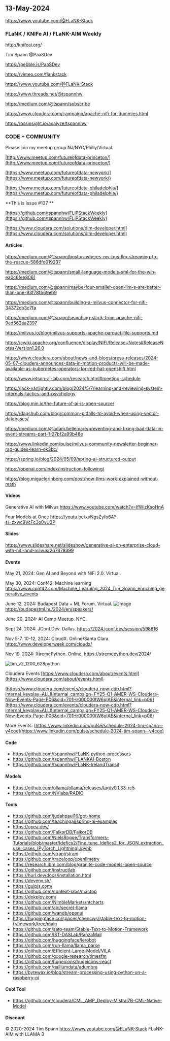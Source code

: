 ## 13-May-2024

https://www.youtube.com/@FLaNK-Stack

### FLaNK / KNIFe AI / FLaNK-AIM Weekly

http://knifeai.org/

Tim Spann @PaaSDev

https://pebble.is/PaaSDev

https://vimeo.com/flankstack

https://www.youtube.com/@FLaNK-Stack

https://www.threads.net/@tspannhw

https://medium.com/@tspann/subscribe

https://www.cloudera.com/campaign/apache-nifi-for-dummies.html

https://ossinsight.io/analyze/tspannhw




### CODE + COMMUNITY

Please join my meetup group NJ/NYC/Philly/Virtual. 

[http://www.meetup.com/futureofdata-princeton/](http://www.meetup.com/futureofdata-princeton/)

[https://www.meetup.com/futureofdata-newyork/](https://www.meetup.com/futureofdata-newyork/)

[https://www.meetup.com/futureofdata-philadelphia/](https://www.meetup.com/futureofdata-philadelphia/)



**This is Issue #137 **

[https://github.com/tspannhw/FLiPStackWeekly](https://github.com/tspannhw/FLiPStackWeekly)

[https://www.cloudera.com/solutions/dim-developer.html](https://www.cloudera.com/solutions/dim-developer.html)



#### Articles

https://medium.com/@tspann/boston-wheres-my-bus-llm-streaming-to-the-rescue-586dfd019237

https://medium.com/@tspann/small-language-models-sml-for-the-win-ea0c6fee8061

https://medium.com/@tspann/maybe-four-smaller-open-llm-s-are-better-than-one-93f78fb69eb9

https://medium.com/@tspann/building-a-milvus-connector-for-nifi-34372cb3c7fa

https://medium.com/@tspann/searching-slack-from-apache-nifi-9ed562aa2397

https://milvus.io/blog/milvus-supports-apache-parquet-file-supports.md

https://cwiki.apache.org/confluence/display/NIFI/Release+Notes#ReleaseNotes-Version1.26.0

https://www.cloudera.com/about/news-and-blogs/press-releases/2024-05-07-cloudera-announces-data-in-motion-products-will-be-made-available-as-kubernetes-operators-for-red-hat-openshift.html

https://www.jetson-ai-lab.com/research.html#meeting-schedule

https://jack-vanlightly.com/blog/2024/5/7/learning-and-reviewing-system-internals-tactics-and-psychology

https://blog.min.io/the-future-of-ai-is-open-source/

https://dagshub.com/blog/common-pitfalls-to-avoid-when-using-vector-databases/

https://medium.com/@adam.bellemare/preventing-and-fixing-bad-data-in-event-streams-part-1-27bf2a99b48e

https://www.linkedin.com/pulse/milvus-community-newsletter-beginner-rag-guides-learn-ok3bc/

https://spring.io/blog/2024/05/09/spring-ai-structured-output

https://openai.com/index/instruction-following/

https://blog.miguelgrinberg.com/post/how-llms-work-explained-without-math



#### Videos

Generative AI with Milvus
https://www.youtube.com/watch?v=IfWIzKsoHnA

Four Models at Once
https://youtu.be/xvNgsZyfo6A?si=zxwc9VcFc3o0vU3P



#### Slides

https://www.slideshare.net/slideshow/generative-ai-on-enterprise-cloud-with-nifi-and-milvus/267678399




#### Events


May 21, 2024:  Gen AI and Beyond with NiFi 2.0.  Virtual.

May 30, 2024:  Conf42: Machine learning 
https://www.conf42.com/Machine_Learning_2024_Tim_Spann_enriching_generative_events

June 12, 2024: Budapest Data + ML Forum. Virtual.
![image](https://github.com/tspannhw/FLiPStackWeekly/assets/18673814/f7c24719-5ab8-4b4f-87c5-26802234e3f0)
https://budapestml.hu/2024/en/speakers/

June 20, 2024:  AI Camp Meetup.   NYC.

Sept 24, 2024:  JConf.Dev. Dallas.
https://2024.jconf.dev/session/598816

Nov 5-7, 10-12, 2024:  CloudX.  Online/Santa Clara. https://www.developerweek.com/cloudx/

Nov 19, 2024: XtremePython. Online.
https://xtremepython.dev/2024/

![tim_v2_1200_628python](https://github.com/tspannhw/FLiPStackWeekly/assets/18673814/b41db3c7-d42c-42e1-924c-eff39cbdbab0)

Cloudera Events
[https://www.cloudera.com/about/events.html](https://www.cloudera.com/about/events.html)

[https://www.cloudera.com/events/cloudera-now-cdp.html?internal_keyplay=ALL&internal_campaign=FY25-Q1-AMER-WS-Cloudera-Now-Events-Page-P06&cid=701Hr000000tW6qIAE&internal_link=p06](https://www.cloudera.com/events/cloudera-now-cdp.html?internal_keyplay=ALL&internal_campaign=FY25-Q1-AMER-WS-Cloudera-Now-Events-Page-P06&cid=701Hr000000tW6qIAE&internal_link=p06)

More Events:
[https://www.linkedin.com/pulse/schedule-2024-tim-spann--y4coe](https://www.linkedin.com/pulse/schedule-2024-tim-spann--y4coe)


#### Code

* https://github.com/tspannhw/FLaNK-python-processors
* https://github.com/tspannhw/FLANKAI-Boston
* https://github.com/tspannhw/FLaNK-IrelandTransit

#### Models

* https://github.com/ollama/ollama/releases/tag/v0.1.33-rc5
* https://github.com/NVlabs/RADIO



#### Tools

* https://github.com/judahpaul16/gpt-home
* https://github.com/teachingai/spring-ai-examples
* https://opea.dev/
* https://github.com/FalkorDB/FalkorDB
* https://github.com/NielsRogge/Transformers-Tutorials/blob/master/Idefics2/Fine_tune_Idefics2_for_JSON_extraction_use_cases_(PyTorch_Lightning).ipynb
* https://github.com/strapi/strapi
* https://github.com/traceloop/openllmetry
* https://research.ibm.com/blog/granite-code-models-open-source
* https://github.com/instructlab
* https://hurl.dev/docs/installation.html
* https://devenv.sh/
* https://gulpjs.com/
* https://github.com/context-labs/mactop
* https://dokploy.com/
* https://github.com/NimbleMarkets/ntcharts
* https://github.com/abi/secret-llama
* https://github.com/wandb/openui
* https://huggingface.co/spaces/chencws/stable-text-to-motion-framework/tree/main
* https://github.com/sato-team/Stable-Text-to-Motion-Framework
* https://github.com/IST-DASLab/PanzaMail
* https://github.com/huggingface/lerobot
* https://github.com/run-llama/llama_parse
* https://github.com/Efficient-Large-Model/VILA
* https://github.com/google-research/timesfm
* https://github.com/hugeicons/hugeicons-react
* https://github.com/galliumdata/adumbra
* https://bytewax.io/blog/stream-processing-using-python-on-a-raspberry-pi



  
#### Cool Tool

* https://github.com/cloudera/CML_AMP_Deploy-Mistral7B-CML-Native-Model


#### Discount


&copy; 2020-2024 Tim Spann  https://www.youtube.com/@FLaNK-Stack
FLaNK-AIM with LLAMA 3
